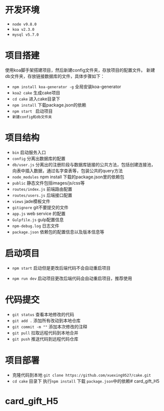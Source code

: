 # 开发环境

* `node v9.8.0`
* `koa v2.3.0`
* `mysql v5.7.0`

# 项目搭建

使用koa脚手架搭建项目，然后新建config文件夹，存放项目的配置文件。
新建db文件夹，存放链接数据库的文件，具体步骤如下：
* `npm install koa-generator -g` 全局安装koa-generator
* `koa2 cake` 生成cake项目
* `cd cake` 进入cake目录下
* `npm install` 下载package.json的依赖
* `npm start ` 启动项目
* `新建config和db文件夹`

# 项目结构

* `bin`  启动服务入口
* `config` 分离出数据库的配置
* `db/user.js` 分离出的注册阶段与数据库链接的公共方法，包括创建连接池，向表中插入数据，通过名字查表等，包装公共的query方法               
* `node_modules` npm install 下载的package.json里的依赖包
* `public` 静态文件包括images/js/css等
* `routes/index.js` 前端路由配置
* `routes/users.js` 后端接口配置
* `views` jade模板文件
* `gitignore` git不要提交的文件 
* `app.js` web service 的配置
* `Gulpfile.js` gulp配置信息
* `npm-debug.log` 日志文件
* `package.json`  依赖包的配置信息以及版本信息等

# 启动项目

+ `npm start` 启动但是更改后端代码不会自动重启项目
* `npm run dev` 启动项目更改后端代码会自动重启项目，推荐使用


# 代码提交

* `git status` 查看本地修改的代码
* `git add .`  添加所有改动到本地仓库
* `git commit -m ""` 添加本次修改的注释
* `git pull`   拉取远程代码到本地合并
* `git push`   推送代码到远程代码仓库

# 项目部署

- 克隆代码到本地 `git clone https://github.com/xuexing9527/cake.git`
- `cd cake` 目录下 执行`npm install` 下载 `package.json`中的依赖# card_gift_H5
# card_gift_H5
